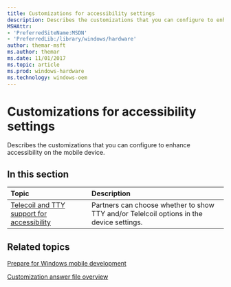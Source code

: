 ```yaml
---
title: Customizations for accessibility settings
description: Describes the customizations that you can configure to enhance accessibility on the mobile device.
MSHAttr:
- 'PreferredSiteName:MSDN'
- 'PreferredLib:/library/windows/hardware'
author: themar-msft
ms.author: themar
ms.date: 11/01/2017
ms.topic: article
ms.prod: windows-hardware
ms.technology: windows-oem
---
```

# Customizations for accessibility settings

Describes the customizations that you can configure to enhance accessibility on the mobile device.

## In this section

| Topic                                 | Description                                                                                   |
|:--------------------------------------|:----------------------------------------------------------------------------------------------|
| [Telecoil and TTY support for accessibility](telecoil-and-tty-support-for-accessibility.md) | Partners can choose whether to show TTY and/or Telelcoil options in the device settings. |

## Related topics

[Prepare for Windows mobile development](https://docs.microsoft.com/en-us/windows-hardware/manufacture/mobile/preparing-for-windows-mobile-development)

[Customization answer file overview](https://docs.microsoft.com/en-us/windows-hardware/customize/mobile/mcsf/customization-answer-file)
